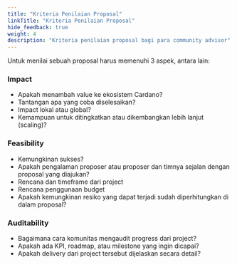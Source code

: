 ```yaml
---
title: "Kriteria Penilaian Proposal"
linkTitle: "Kriteria Penilaian Proposal"
hide_feedback: true
weight: 4
description: "Kriteria penilaian proposal bagi para community advisor"
---
```


Untuk menilai sebuah proposal harus memenuhi 3 aspek, antara lain:

### **Impact**
* Apakah menambah value ke ekosistem Cardano?
* Tantangan apa yang coba diselesaikan?
* Impact lokal atau global?
* Kemampuan untuk ditingkatkan atau dikembangkan lebih lanjut (scaling)?

### **Feasibility**
* Kemungkinan sukses?
* Apakah pengalaman proposer atau proposer dan timnya sejalan dengan proposal yang diajukan?
* Rencana dan timeframe dari project
* Rencana penggunaan budget
* Apakah kemungkinan resiko yang dapat terjadi sudah diperhitungkan di dalam proposal?

### **Auditability**
* Bagaimana cara komunitas mengaudit progress dari project?
* Apakah ada KPI, roadmap, atau milestone yang ingin dicapai?
* Apakah delivery dari project tersebut dijelaskan secara detail?